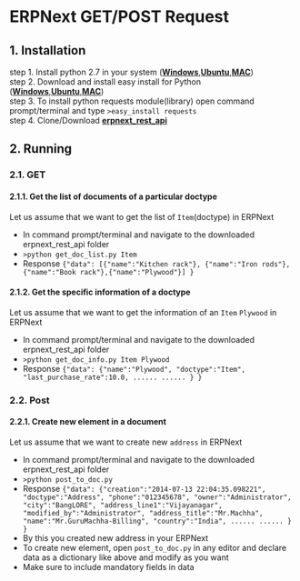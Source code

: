 # ERPNext GET/POST Request

## 1. Installation
 
step 1. Install python 2.7 in your system  ([**Windows**](http://www.anthonydebarros.com/2011/10/15/setting-up-python-in-windows-7/),[**Ubuntu**](http://askubuntu.com/questions/101591/how-do-i-install-python-2-7-2-on-ubuntu),[**MAC**](http://docs.python-guide.org/en/latest/starting/install/osx/)) <br/>
step 2. Download and install easy install for Python ([**Windows**](http://adesquared.wordpress.com/2013/07/07/setting-up-python-and-easy_install-on-windows-7/),[**Ubuntu**](http://askubuntu.com/questions/27519/can-i-use-easy-install),[**MAC**](http://myadventuresincoding.wordpress.com/2011/09/11/python-upgrading-python-with-easy_install-pip-and-virtualenv-on-a-mac/))<br />
step 3. To install python requests module(library) open command prompt/terminal and type `>easy_install requests` <br />
step 4. Clone/Download [**erpnext_rest_api**](https://github.com/Squadro/erpnext_rest_api)

## 2. Running

### 2.1. GET
#### 2.1.1. Get the list of documents of a particular doctype
Let us assume that we want to get the list of `Item`(doctype) in ERPNext
* In command prompt/terminal and navigate to the downloaded erpnext_rest_api folder 
* `>python get_doc_list.py Item`
* Response 
  `{"data":
      [{"name":"Kitchen rack"},
      {"name":"Iron rods"},
      {"name":"Book rack"},{"name":"Plywood"}]
  }`


#### 2.1.2. Get the specific information of a doctype
Let us assume that we want to get the information of an `Item` `Plywood` in ERPNext
* In command prompt/terminal and navigate to the downloaded erpnext_rest_api folder
* `>python get_doc_info.py Item Plywood`
* Response
  `{"data":
      {"name":"Plywood",
        "doctype":"Item",
        "last_purchase_rate":10.0,
        ......
        ......
      }
  }`


### 2.2. Post
#### 2.2.1. Create new element in a document
Let us assume that we want to create new `address` in ERPNext
* In command prompt/terminal and navigate to the downloaded erpnext_rest_api folder
* `>python post_to_doc.py `
* Response 
  `{"data":
     {"creation":"2014-07-13 22:04:35.098221",
       "doctype":"Address",
       "phone":"012345678",
       "owner":"Administrator",
       "city":"BangLORE",
       "address_line1":"Vijayanagar",
       "modified_by":"Administrator",
       "address_title":"Mr.Machha",
       "name":"Mr.GuruMachha-Billing",
       "country":"India",
       ......
       ......
     }
   }`
* By this you created new address in your ERPNext
* To create new element, open `post_to_doc.py` in any editor and declare data as a dictionary like above and modify as you want
* Make sure to include mandatory fields in data



